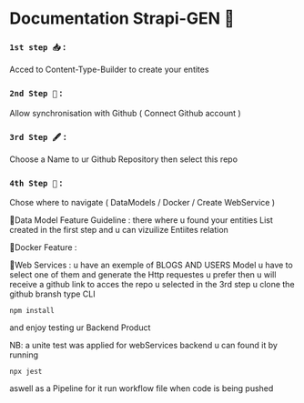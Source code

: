 # Documentation Strapi-GEN 📑


### `1st step 📥` : 
Acced to Content-Type-Builder to create your entites 


### `2nd Step 🔗` : 
Allow synchronisation with Github ( Connect Github account )

### `3rd Step 🖋` :  

Choose a Name to ur Github Repository then select this repo 

### `4th Step 🎯` :

Chose where to navigate ( DataModels / Docker /   Create WebService ) 

 📍Data Model Feature Guideline : 
     there where u found your entities List created in the first step and u can vizuilize Entiites relation 

  📍Docker Feature : 

  📍Web Services : 
   u have an exemple of BLOGS AND USERS Model u have to select one of them and generate the Http requestes u prefer 
   then u will receive a github link to acces the repo u selected in the 3rd step u clone the github bransh type CLI 
                                   
  ```
  npm install
  ```

                                     
   and enjoy testing ur Backend Product 


NB: a unite test was applied for webServices backend u can found it by running 

``` 
npx jest

```

aswell as a  Pipeline for it run workflow file when code is being pushed   
